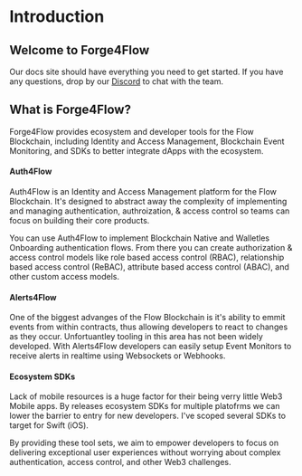 # Introduction

## Welcome to Forge4Flow

Our docs site should have everything you need to get started. If you have any questions, drop by our [Discord](https://discord.gg/S85mDy2qxE) to chat with the team.

## What is Forge4Flow?

Forge4Flow provides ecosystem and developer tools for the Flow Blockchain, including Identity and Access Management, Blockchain Event Monitoring, and SDKs to better integrate dApps with the ecosystem.

#### Auth4Flow

Auth4Flow is an Identity and Access Management platform for the Flow Blockchain. It's designed to abstract away the complexity of implementing and managing authentication, authroization, & access control so teams can focus on building their core products.

You can use Auth4Flow to implement Blockchain Native and Walletles Onboarding authentication flows. From there you can create authorization & access control models like role based access control (RBAC), relationship based access control (ReBAC), attribute based access control (ABAC), and other custom access models.

#### Alerts4Flow

One of the biggest advanges of the Flow Blockchain is it's ability to emmit events from within contracts, thus allowing developers to react to changes as they occur. Unfortuantley tooling in this area has not been widely developed. With Alerts4Flow developers can easily setup Event Monitors to receive alerts in realtime using Websockets or Webhooks.

#### Ecosystem SDKs

Lack of mobile resources is a huge factor for their being verry little Web3 Mobile apps. By releases ecosystem SDKs for multiple platofrms we can lower the barrier to entry for new developers. I've scoped several SDKs to target for Swift (iOS).

By providing these tool sets, we aim to empower developers to focus on delivering exceptional user experiences without worrying about complex authentication, access control, and other Web3 challenges.

##
